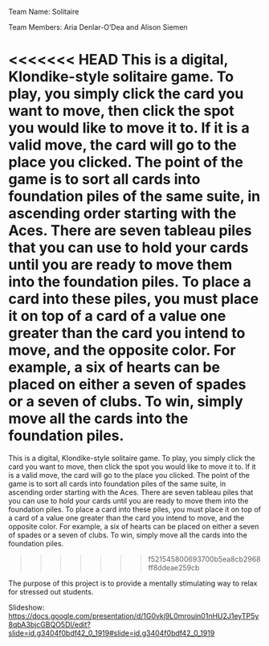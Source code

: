 Team Name: Solitaire

Team Members: Aria Denlar-O’Dea and Alison Siemen

<<<<<<< HEAD
This is a digital, Klondike-style solitaire game. To play, you simply click the card you want to move, then click the spot you would like to move it to. If it is a valid move, the card will go to the place you clicked. The point of the game is to sort all cards into foundation piles of the same suite, in ascending order starting with the Aces. There are seven tableau piles that you can use to hold your cards until you are ready to move them into the foundation piles. To place a card into these piles, you must place it on top of a card of a value one greater than the card you intend to move, and the opposite color. For example, a six of hearts can be placed on either a seven of spades or a seven of clubs. To win, simply move all the cards into the foundation piles.
=======
This is a digital, Klondike-style solitaire game. To play, you simply click the card you want to move,
then click the spot you would like to move it to. If it is a valid move, the card will go to the place you clicked.
The point of the game is to sort all cards into foundation piles of the same suite, in ascending order starting with the Aces.
There are seven tableau piles that you can use to hold your cards until you are ready to move them into the foundation piles.
To place a card into these piles, you must place it on top of a card of a value one greater than the card you intend to move,
and the opposite color. For example, a six of hearts can be placed on either a seven of spades or a seven of clubs. To win,
simply move all the cards into the foundation piles.
>>>>>>> f521545800693700b5ea8cb2968ff8ddeae259cb

The purpose of this project is to provide a mentally stimulating way to relax for stressed out students.

Slideshow:
https://docs.google.com/presentation/d/1G0vkj9L0mrouin01nHU2J1eyTP5y8qbA3bjcGBQO5DI/edit?slide=id.g3404f0bdf42_0_1919#slide=id.g3404f0bdf42_0_1919
